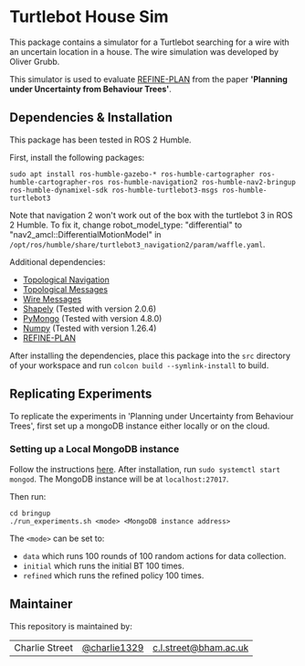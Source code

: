 # Turtlebot House Sim

This package contains a simulator for a Turtlebot searching for a wire with an uncertain location in a house.
The wire simulation was developed by Oliver Grubb.

This simulator is used to evaluate [REFINE-PLAN](https://github.com/convince-project/refine-plan) from the paper **'Planning under Uncertainty from Behaviour Trees'**.

## Dependencies & Installation

This package has been tested in ROS 2 Humble.

First, install the following packages:
```
sudo apt install ros-humble-gazebo-* ros-humble-cartographer ros-humble-cartographer-ros ros-humble-navigation2 ros-humble-nav2-bringup ros-humble-dynamixel-sdk ros-humble-turtlebot3-msgs ros-humble-turtlebot3
```

Note that navigation 2 won't work out of the box with the turtlebot 3 in ROS 2 Humble.
To fix it, change robot_model_type: "differential" to "nav2_amcl::DifferentialMotionModel" in `/opt/ros/humble/share/turtlebot3_navigation2/param/waffle.yaml`.

Additional dependencies:
* [Topological Navigation](https://github.com/HyPAIR/topological_navigation)
* [Topological Messages](https://github.com/HyPAIR/topological_msgs)
* [Wire Messages](https://github.com/HyPAIR/wire_msgs)
* [Shapely](https://pypi.org/project/shapely/) (Tested with version 2.0.6)
* [PyMongo](https://pymongo.readthedocs.io/en/stable/index.html) (Tested with version 4.8.0)
* [Numpy](https://numpy.org/) (Tested with version 1.26.4)
* [REFINE-PLAN](https://github.com/convince-project/refine-plan)

After installing the dependencies, place this package into the `src` directory of your workspace and run `colcon build --symlink-install` to build.

## Replicating Experiments
To replicate the experiments in 'Planning under Uncertainty from Behaviour Trees', first set up a mongoDB instance either locally or on the cloud.

### Setting up a Local MongoDB instance
Follow the instructions [here](https://www.mongodb.com/docs/manual/tutorial/install-mongodb-on-ubuntu/).
After installation, run `sudo systemctl start mongod`.
The MongoDB instance will be at `localhost:27017`.

Then run:
```
cd bringup
./run_experiments.sh <mode> <MongoDB instance address>
```

The `<mode>` can be set to:
* `data` which runs 100 rounds of 100 random actions for data collection.
* `initial` which runs the initial BT 100 times.
* `refined` which runs the refined policy 100 times.

## Maintainer

This repository is maintained by:

| | | |
|:---:|:---:|:---:|
| Charlie Street | [@charlie1329](https://github.com/charlie1329) |[c.l.street@bham.ac.uk](mailto:c.l.street@bham.ac.uk?subject=[GitHub]%20Turtlebot%20House%20Sim)|
